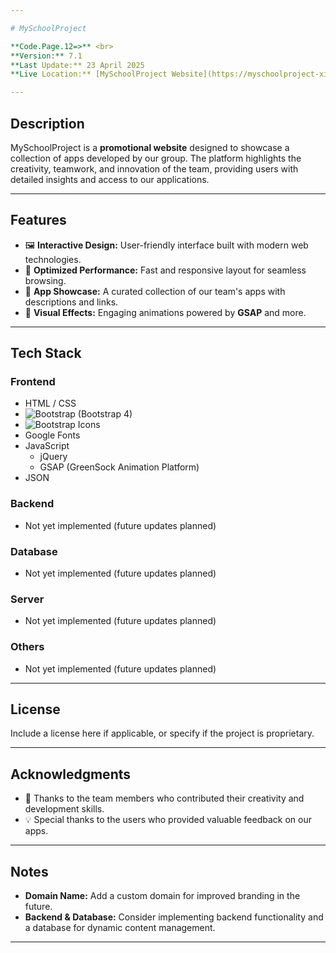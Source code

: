 ```yaml
---

# MySchoolProject

**Code.Page.12=>** <br>
**Version:** 7.1  
**Last Update:** 23 April 2025  
**Live Location:** [MySchoolProject Website](https://myschoolproject-xi.vercel.app)

---
```


## Description
MySchoolProject is a **promotional website** designed to showcase a collection of apps developed by our group. The platform highlights the creativity, teamwork, and innovation of the team, providing users with detailed insights and access to our applications.

---

## Features
- 🖼️ **Interactive Design:** User-friendly interface built with modern web technologies.
- 🚀 **Optimized Performance:** Fast and responsive layout for seamless browsing.
- 📂 **App Showcase:** A curated collection of our team's apps with descriptions and links.
- 🎨 **Visual Effects:** Engaging animations powered by **GSAP** and more.

---

## Tech Stack

### **Frontend**
- HTML / CSS  
- ![Bootstrap](https://img.shields.io/badge/-Bootstrap-7952B3?logo=bootstrap&logoColor=white&style=flat) (Bootstrap 4)  
- ![Bootstrap Icons](https://img.shields.io/badge/-Bootstrap%20Icons-7952B3?logo=bootstrap&logoColor=white&style=flat)  
- Google Fonts  
- JavaScript  
  - jQuery  
  - GSAP (GreenSock Animation Platform)  
- JSON  

### **Backend**
- Not yet implemented (future updates planned)

### **Database**
- Not yet implemented (future updates planned)

### **Server**
- Not yet implemented (future updates planned)

### **Others**
- Not yet implemented (future updates planned)

---

## License

Include a license here if applicable, or specify if the project is proprietary.

---

## Acknowledgments

- 🎉 Thanks to the team members who contributed their creativity and development skills.
- 💡 Special thanks to the users who provided valuable feedback on our apps.

---

## Notes
- **Domain Name:** Add a custom domain for improved branding in the future.
- **Backend & Database:** Consider implementing backend functionality and a database for dynamic content management.

---

